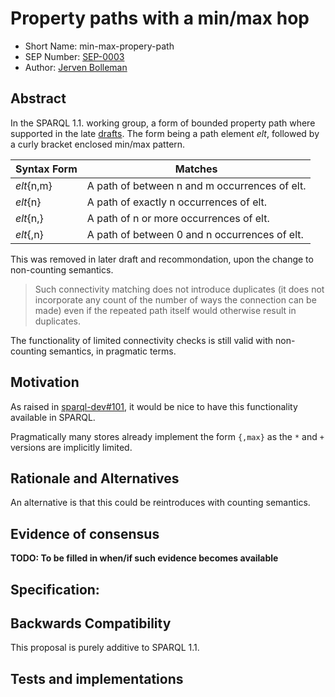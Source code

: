 # Property paths with a min/max hop

* Short Name: min-max-propery-path
* SEP Number: [SEP-0003](sep-0003.md)
* Author: [Jerven Bolleman](https://github.com/jervenbolleman)

## Abstract

In the SPARQL 1.1. working group, a form of bounded property path where supported in the late [drafts](https://www.w3.org/TR/2012/WD-sparql11-query-20120105/#propertypaths). The form being a path element _elt_, followed by a curly bracket enclosed min/max pattern.

|Syntax Form|Matches|
|-----------|-----------|
| _elt_{n,m} | A path of between n and m occurrences of elt. |
| _elt_{n}   | A path of exactly n occurrences of elt. |
| _elt_{n,}  | A path of n or more occurrences of elt. |
| _elt_{,n}  | A path of between 0 and n occurrences of elt. |

This was removed in later draft and recommondation, upon the change to non-counting semantics.

> Such connectivity matching does not introduce duplicates (it does not incorporate any count of the number of ways the connection can be made) even if the repeated path itself would otherwise result in duplicates. 

The functionality of limited connectivity checks is still valid with non-counting semantics, in pragmatic terms. 

## Motivation

As raised in [sparql-dev#101](https://github.com/w3c/sparql-dev/issues/101), it would be nice to have this functionality available in SPARQL.

Pragmatically many stores already implement the form `{,max}` as the `*` and `+` versions are implicitly limited.

## Rationale and Alternatives

An alternative is that this could be reintroduces with counting semantics.

## Evidence of consensus

**TODO: To be filled in when/if such evidence becomes available**

## Specification:

## Backwards Compatibility

This proposal is purely additive to SPARQL 1.1.

## Tests and implementations
